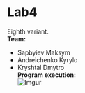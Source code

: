 # Lab4

Eighth variant.</br>
__Team:__ 
* Sapbyiev Maksym
* Andreichenko Kyrylo
* Kryshtal Dmytro</br>
__Program execution:__</br>
![Imgur](https://i.imgur.com/sUQXN3Y.png)
